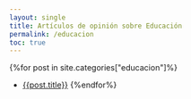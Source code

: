 ```yaml
---
layout: single
title: Artículos de opinión sobre Educación
permalink: /educacion
toc: true
---
```


{%for post in site.categories["educacion"]%}
* [{{post.title}}]({{post.url}})
{%endfor%}